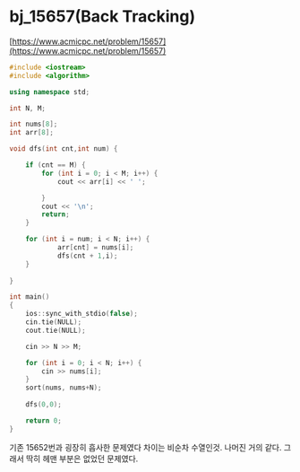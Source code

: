 # bj_15657(Back Tracking)

[https://www.acmicpc.net/problem/15657](https://www.acmicpc.net/problem/15657)

```cpp
#include <iostream>
#include <algorithm>

using namespace std;

int N, M;

int nums[8];
int arr[8];

void dfs(int cnt,int num) {

	if (cnt == M) {
		for (int i = 0; i < M; i++) {
			cout << arr[i] << ' ';

		}
		cout << '\n';
		return;
	}

	for (int i = num; i < N; i++) {
			arr[cnt] = nums[i];
			dfs(cnt + 1,i);	
	}
	
}

int main()
{
	ios::sync_with_stdio(false);
	cin.tie(NULL);
	cout.tie(NULL);

	cin >> N >> M;

	for (int i = 0; i < N; i++) {
		cin >> nums[i];
	}
	sort(nums, nums+N);
	
	dfs(0,0);

	return 0;
}
```

기존 15652번과 굉장히 흡사한 문제였다 차이는 비순차 수열인것. 나머진 거의 같다. 그래서 딱히 헤맨 부분은 없었던 문제였다.